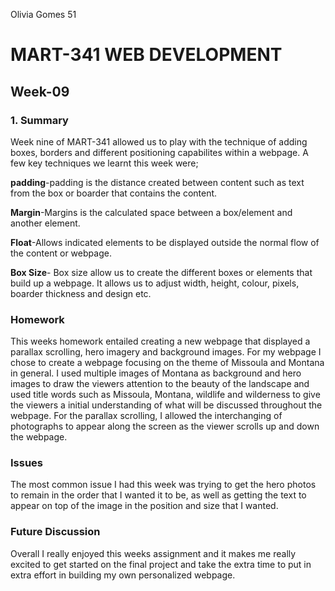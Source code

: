 Olivia Gomes 51

# MART-341 WEB DEVELOPMENT
## Week-09
### 1. Summary

Week nine of MART-341 allowed us to play with the technique of adding boxes, borders and different positioning capabilites within a webpage. A few key techniques we learnt this week were;

**padding**-padding is the distance created between content such as text from the box or boarder that contains the content.

**Margin**-Margins is the calculated space between a box/element and another element.

**Float**-Allows indicated elements to be displayed outside the normal flow of the content or webpage.

**Box Size**- Box size allow us to create the different boxes or elements that build up a webpage. It allows us to adjust width, height, colour, pixels, boarder thickness and design etc.

### Homework

This weeks homework entailed creating a new webpage that displayed a parallax scrolling, hero imagery and background images. For my webpage I chose to create a webpage focusing on the theme of Missoula and Montana in general. I used multiple images of Montana as background and hero images to draw the viewers attention to the beauty of the landscape and used title words such as Missoula, Montana, wildlife and wilderness to give the viewers a initial understanding of what will be discussed throughout the webpage. For the parallax scrolling, I allowed the interchanging of photographs to appear along the screen as the viewer scrolls up and down the webpage.

### Issues

The most common issue I had this week was trying to get the hero photos to remain in the order that I wanted it to be, as well as getting the text to appear on top of the image in the position and size that I wanted.

### Future Discussion

Overall I really enjoyed this weeks assignment and it makes me really excited to get started on the final project and take the extra time to put in extra effort in building my own personalized webpage.
